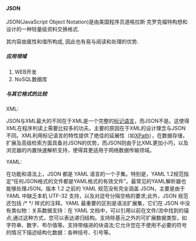 #### JSON

JSON(JavaScript Object Notation)是由美国程序员道格拉斯·克罗克福特构想和设计的一种轻量级资料交换格式. 

其内容由属性和值所构成, 因此也有易与阅读和处理的优势.

##### 应用领域

1. WEB开发
2. NoSQL数据库

##### 与其它格式的比较

XML:

JSON与XML最大的不同在于XML是一个完整的[标记语言](https://zh.wikipedia.org/wiki/標記語言)，而JSON不是。这使得XML在程序判读上需要比较多的功夫。主要的原因在于XML的设计理念与JSON不同。XML利用标记语言的特性提供了绝佳的延展性（如[XPath](https://zh.wikipedia.org/wiki/XPath)），在数据存储，扩展及高级检索方面具备对JSON的优势，而JSON则由于比XML更加小巧，以及浏览器的内置快速解析支持，使得其更适用于网络数据传输领域。

YAML:

在功能和语法上，JSON 都是 YAML 语言的一个子集。特别是，YAML 1.2规范指定“任何JSON格式的文件都是YAML格式的有效文件"。最常见的YAML解析器也能够处理JSON。版本 1.2 之前的 YAML 规范没有完全涵盖 JSON，主要是由于 YAML 中缺乏本机 UTF-32 支持，以及对逗号分隔空格的要求;此外，JSON 规范还包括 /* */ 样式的注释。YAML 最重要的区别是语法扩展集，它们在 JSON 中没有类似物：关系数据支持：在 YAML 文档中，可以引用以前在文件/流中找到的锚点;通过这种方式，您可以表达递归结构。支持除基元之外的可扩展数据类型，如字符串、数字、布尔值等。支持带缩进的块语法;它允许您在不使用不必要的符号的情况下描述结构化数据：各种括号、引号等。